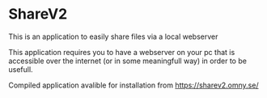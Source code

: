 # ShareV2
This is an application to easily share files via a local webserver

This application requires you to have a webserver on your pc that is accessible over the internet (or in some meaningfull way) in order to be usefull.

Compiled application avalible for installation from https://sharev2.omny.se/

